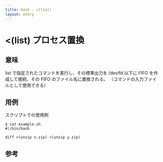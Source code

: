 ```yaml
---
title: bash - <(list)
layout: entry
---
```


# <(list)  プロセス置換

## 意味

list で指定されたコマンドを実行し、その標準出力を /dev/fd 以下に FIFO を作成して接続、その FIFO のファイル名に置換される。
（コマンドの入力ファイルとして使用できる）

## 用例

スクリプトでの使用例

    $ cat example.sh
    #!/bin/bash

    diff <(unzip x.zip) <(unzip y.zip)



## 参考


